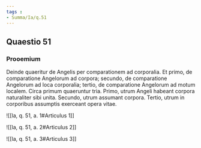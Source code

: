 ```yaml
---
tags : 
- Summa/Ia/q.51
---
```


## Quaestio 51

### Prooemium

Deinde quaeritur de Angelis per comparationem ad corporalia. Et primo, de comparatione Angelorum ad corpora; secundo, de comparatione Angelorum ad loca corporalia; tertio, de comparatione Angelorum ad motum localem. Circa primum quaeruntur tria. Primo, utrum Angeli habeant corpora naturaliter sibi unita. Secundo, utrum assumant corpora. Tertio, utrum in corporibus assumptis exerceant opera vitae.

![[Ia, q. 51, a. 1#Articulus 1]]

![[Ia, q. 51, a. 2#Articulus 2]]

![[Ia, q. 51, a. 3#Articulus 3]]

